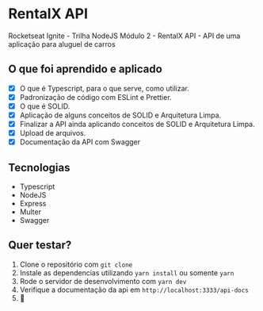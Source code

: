 # RentalX API
Rocketseat Ignite - Trilha NodeJS  Módulo 2 - RentalX API - API de uma aplicação para aluguel de carros

## O que foi aprendido e aplicado
- [x] O que é Typescript, para o que serve, como utilizar.
- [x] Padronização de código com ESLint e Prettier.
- [x] O que é SOLID.
- [x] Aplicação de alguns conceitos de SOLID e Arquitetura Limpa.
- [x] Finalizar a API ainda aplicando conceitos de SOLID e Arquitetura Limpa.
- [x] Upload de arquivos.
- [x] Documentação da API com Swagger

## Tecnologias
- Typescript
- NodeJS
- Express
- Multer
- Swagger

## Quer testar?
1. Clone o repositório com `git clone `
2. Instale as dependencias utilizando `yarn install` ou somente `yarn`
3. Rode o servidor de desenvolvimento com `yarn dev`
4. Verifique a documentação da api em `http://localhost:3333/api-docs`
5. :tada: